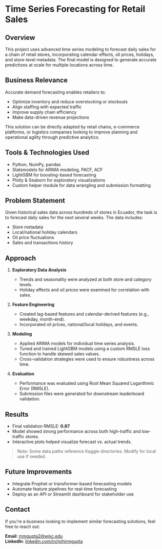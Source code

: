 # Time Series Forecasting for Retail Sales

## Overview
This project uses advanced time series modeling to forecast daily sales for a chain of retail stores, incorporating calendar effects, oil prices, holidays, and store-level metadata. The final model is designed to generate accurate predictions at scale for multiple locations across time.

## Business Relevance
Accurate demand forecasting enables retailers to:
- Optimize inventory and reduce overstocking or stockouts
- Align staffing with expected traffic
- Improve supply chain efficiency
- Make data-driven revenue projections

This solution can be directly adapted by retail chains, e-commerce platforms, or logistics companies looking to improve planning and operational agility through predictive analytics.

## Tools & Technologies Used
- Python, NumPy, pandas
- Statsmodels for ARIMA modeling, PACF, ACF
- LightGBM for boosting-based forecasting
- Plotly & Seaborn for exploratory visualizations
- Custom helper module for data wrangling and submission formatting

## Problem Statement
Given historical sales data across hundreds of stores in Ecuador, the task is to forecast daily sales for the next several weeks. The data includes:
- Store metadata
- Local/national holiday calendars
- Oil price fluctuations
- Sales and transactions history

## Approach
1. **Exploratory Data Analysis**
   - Trends and seasonality were analyzed at both store and category levels.
   - Holiday effects and oil prices were examined for correlation with sales.

2. **Feature Engineering**
   - Created lag-based features and calendar-derived features (e.g., weekday, month-end).
   - Incorporated oil prices, national/local holidays, and events.

3. **Modeling**
   - Applied ARIMA models for individual time series analysis.
   - Tuned and trained LightGBM models using a custom RMSLE loss function to handle skewed sales values.
   - Cross-validation strategies were used to ensure robustness across time.

4. **Evaluation**
   - Performance was evaluated using Root Mean Squared Logarithmic Error (RMSLE).
   - Submission files were generated for downstream leaderboard validation.

## Results
- Final validation RMSLE: **0.87**
- Model showed strong performance across both high-traffic and low-traffic stores.
- Interactive plots helped visualize forecast vs. actual trends.

> Note: Some data paths reference Kaggle directories. Modify for local use if needed.

## Future Improvements
- Integrate Prophet or transformer-based forecasting models
- Automate feature pipelines for real-time forecasting
- Deploy as an API or Streamlit dashboard for stakeholder use

## Contact
If you're a business looking to implement similar forecasting solutions, feel free to reach out:

**Email**: [mmgupta2@wisc.edu](mailto:mmgupta2@wisc.edu)  
**LinkedIn**: [linkedin.com/in/mihirmgupta](https://www.linkedin.com/in/mihirmgupta/)

